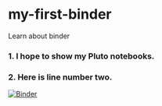 # my-first-binder
Learn about binder
### 1. I hope to show my Pluto notebooks.
### 2. Here is line number two.
[![Binder](https://mybinder.org/badge_logo.svg)](https://mybinder.org/v2/gh/paradocs/my-first-binder/main)

